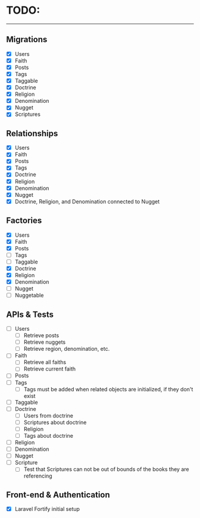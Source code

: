 # TODO:
___

## Migrations
- [x] Users
- [x] Faith
- [x] Posts
- [x] Tags
- [x] Taggable
- [x] Doctrine
- [x] Religion
- [x] Denomination
- [x] Nugget
- [x] Scriptures

## Relationships
- [x] Users
- [x] Faith
- [x] Posts
- [x] Tags
- [x] Doctrine
- [x] Religion
- [x] Denomination
- [x] Nugget
- [x] Doctrine, Religion, and Denomination connected to Nugget

## Factories
- [x] Users
- [x] Faith
- [x] Posts
- [ ] Tags
- [ ] Taggable
- [x] Doctrine
- [x] Religion
- [x] Denomination
- [ ] Nugget
- [ ] Nuggetable

## APIs & Tests
- [ ] Users
    - [ ] Retrieve posts
    - [ ] Retrieve nuggets
    - [ ] Retrieve region, denomination, etc.
- [ ] Faith
    - [ ] Retrieve all faiths
    - [ ] Retrieve current faith
- [ ] Posts
- [ ] Tags
    - [ ] Tags must be added when related objects are initialized, if they don't exist
- [ ] Taggable
- [ ] Doctrine
    - [ ] Users from doctrine
    - [ ] Scriptures about doctrine
    - [ ] Religion
    - [ ] Tags about doctrine
- [ ] Religion
- [ ] Denomination
- [ ] Nugget
- [ ] Scripture
    - [ ] Test that Scriptures can not be out of bounds of the books they are referencing

## Front-end & Authentication
- [x] Laravel Fortify initial setup